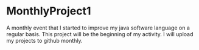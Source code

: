 # MonthlyProject1
A monthly event that I started to improve my java software language on a regular basis. This project will be the beginning of my activity. I will upload my projects to github monthly.
